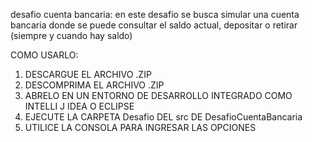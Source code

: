 desafio cuenta bancaria: en este desafio se busca simular una cuenta bancaria donde se puede consultar el saldo actual, depositar o retirar (siempre y cuando hay saldo)

COMO USARLO: 
1. DESCARGUE EL ARCHIVO .ZIP
2. DESCOMPRIMA EL ARCHIVO .ZIP
3. ABRELO EN UN ENTORNO DE DESARROLLO INTEGRADO COMO INTELLI J IDEA O ECLIPSE
4. EJECUTE LA CARPETA Desafio DEL src DE DesafioCuentaBancaria
5. UTILICE LA CONSOLA PARA INGRESAR LAS OPCIONES
